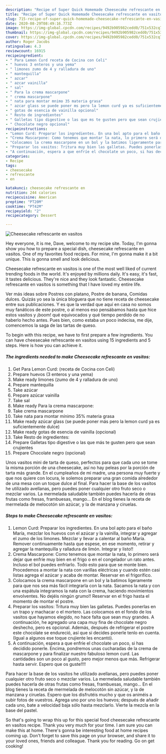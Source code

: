 ```yaml
---
description: "Recipe of Super Quick Homemade Cheesecake refrescante en vasitos"
title: "Recipe of Super Quick Homemade Cheesecake refrescante en vasitos"
slug: 715-recipe-of-super-quick-homemade-cheesecake-refrescante-en-vasitos
date: 2020-08-29T08:49:16.773Z
image: https://img-global.cpcdn.com/recipes/9492b905982cedd0/751x532cq70/cheesecake-refrescante-en-vasitos-foto-principal.jpg
thumbnail: https://img-global.cpcdn.com/recipes/9492b905982cedd0/751x532cq70/cheesecake-refrescante-en-vasitos-foto-principal.jpg
cover: https://img-global.cpcdn.com/recipes/9492b905982cedd0/751x532cq70/cheesecake-refrescante-en-vasitos-foto-principal.jpg
author: Roger Jacobs
ratingvalue: 4.3
reviewcount: 16915
recipeingredient:
- " Para Lemon Curd receta de Cocina con Celi"
- " huevos 3 enteros y una yema"
- " limones zumo de 4 y ralladura de uno"
- " mantequilla"
- " azcar"
- " azcar vainilla"
- " sal"
- " Para la crema mascarpone"
- " crema mascarpone"
- " nata para montar mnimo 35 materia grasa"
- " azcar glass se puede poner ms pero la lemon curd ya es suficientemente dulce"
- " gotas de esencia de vainilla opcional"
- " Resto de ingredientes"
- " Galletas tipo digestive o las que ms te gusten pero que sean crujientes"
- " Chocolate negro opcional"
recipeinstructions:
- "Lemon Curd: Preparar los ingredientes. En una bol apto para el baño María, mezclar los huevos con el azúcar y la vainilla, integrar y agregar el zumo de los limones. Mezclar y llevar a calentar al baño María. Remover continuamente hasta que espese, en ese momento, retirar y agregar la mantequilla y ralladura de limón. Integrar y listo!!"
- "Crema Mascarpone: Como tenemos que montar la nata, lo primero será dejar que enfríe muy bien en el frigo o en el congelador un rato antes. Incluso el bol puedes enfriarlo. Todo esto para que se monte bien. Procedemos a montar la nata con varillas eléctricas y cuando estén casi listas agrega el azúcar y acaba de montar. Reservar en el frigorífico."
- "Colocamos la crema mascarpone en un bol y la batimos ligeramente para que nos sea más fácil integrarla con la nata. Sacamos la nata y con una espátula integramos la nata con la crema, haciendo movimientos envolventes. No dejéis ningún grumo!! Reservar en el frigo hasta el momento de montar el postre."
- "Preparar los vasitos: Tritura muy bien las galletas. Puedes ponerlas en un trapo y machacar o el mortero. Las colocamos en el fondo de los vasitos que hayamos elegido, no hace falta que sean muy grandes. A continuación, he agregado una capa muy fina de chocolate negro deshecho, pero es opcional. Además, después de refrigerar el postre este chocolate se endureció, así que si decides ponerle tenlo en cuenta. (Igual a algunos ese toque crujiente les encantó)."
- "A continuación, espera a que enfríe el chocolate un poco, si has decidido ponerle. Encima, pondremos unas cucharadas de la crema de mascarpone y para finalizar nuestro fabuloso lemon curd. Las cantidades son un poco al gusto, pero mejor menos que más. Refrigerar hasta servir. Espero que os guste!!!!"
categories:
- Recipe
tags:
- cheesecake
- refrescante
- en

katakunci: cheesecake refrescante en 
nutrition: 244 calories
recipecuisine: American
preptime: "PT20M"
cooktime: "PT42M"
recipeyield: "2"
recipecategory: Dessert

---
```



![Cheesecake refrescante en vasitos](https://img-global.cpcdn.com/recipes/9492b905982cedd0/751x532cq70/cheesecake-refrescante-en-vasitos-foto-principal.jpg)

Hey everyone, it is me, Dave, welcome to my recipe site. Today, I'm gonna show you how to prepare a special dish, cheesecake refrescante en vasitos. One of my favorites food recipes. For mine, I'm gonna make it a bit unique. This is gonna smell and look delicious.

Cheesecake refrescante en vasitos is one of the most well liked of current trending foods in the world. It's enjoyed by millions daily. It's easy, it's fast, it tastes delicious. They're nice and they look fantastic. Cheesecake refrescante en vasitos is something that I have loved my entire life.

Ver más ideas sobre Postres con platano, Postre de banana, Comidas dulces. Quizás yo sea la única bloguera que no tiene receta de cheesecake entre sus publicaciones. Y es que la verdad que aquí en casa no somos muy fanáticos de este postre, o al menos eso pensábamos hasta que hice estos vasitos y ¡boom! qué equivocados y qué tiempo perdido de no haberlo hecho antes. Pues bien, como estaba un poco indecisa, me dije, comencemos la saga de las tartas de queso.


To begin with this recipe, we have to first prepare a few ingredients. You can have cheesecake refrescante en vasitos using 15 ingredients and 5 steps. Here is how you can achieve it.

<!--inarticleads1-->

##### The ingredients needed to make Cheesecake refrescante en vasitos:

1. Get  Para Lemon Curd: (receta de Cocina con Celi)
1. Prepare  huevos (3 enteros y una yema)
1. Make ready  limones (zumo de 4 y ralladura de uno)
1. Prepare  mantequilla
1. Take  azúcar
1. Prepare  azúcar vainilla
1. Take  sal
1. Make ready  Para la crema mascarpone:
1. Take  crema mascarpone
1. Take  nata para montar mínimo 35% materia grasa
1. Make ready  azúcar glass (se puede poner más pero la lemon curd ya es suficientemente dulce)
1. Make ready  gotas de esencia de vainilla (opcional)
1. Take  Resto de ingredientes:
1. Prepare  Galletas tipo digestive o las que más te gusten pero que sean crujientes
1. Prepare  Chocolate negro (opcional)


Unos vasitos mini de tarta de queso, perfectos para que cada uno se tome la misma porción de una cheesecake, así no hay peleas por la porción de tarta más grande. En el cumpleaños de mi madre, una persona muy fuerte y que nos quiere con locura, le solemos preparar una gran comida alrededor de una mesa con un toque dulce al final. Para hacer la base de los vasitos he utilizado avellanas, pero puedes poner cualquier otro fruto seco o mezclar varios. La mermelada saludable también puedes hacerla de otras frutas como fresas, frambuesas, mango… En el blog tienes la receta de mermelada de melocotón sin azúcar, y la de manzana y ciruelas. 

<!--inarticleads2-->

##### Steps to make Cheesecake refrescante en vasitos:

1. Lemon Curd: Preparar los ingredientes. En una bol apto para el baño María, mezclar los huevos con el azúcar y la vainilla, integrar y agregar el zumo de los limones. Mezclar y llevar a calentar al baño María. Remover continuamente hasta que espese, en ese momento, retirar y agregar la mantequilla y ralladura de limón. Integrar y listo!!
1. Crema Mascarpone: Como tenemos que montar la nata, lo primero será dejar que enfríe muy bien en el frigo o en el congelador un rato antes. Incluso el bol puedes enfriarlo. Todo esto para que se monte bien. Procedemos a montar la nata con varillas eléctricas y cuando estén casi listas agrega el azúcar y acaba de montar. Reservar en el frigorífico.
1. Colocamos la crema mascarpone en un bol y la batimos ligeramente para que nos sea más fácil integrarla con la nata. Sacamos la nata y con una espátula integramos la nata con la crema, haciendo movimientos envolventes. No dejéis ningún grumo!! Reservar en el frigo hasta el momento de montar el postre.
1. Preparar los vasitos: Tritura muy bien las galletas. Puedes ponerlas en un trapo y machacar o el mortero. Las colocamos en el fondo de los vasitos que hayamos elegido, no hace falta que sean muy grandes. A continuación, he agregado una capa muy fina de chocolate negro deshecho, pero es opcional. Además, después de refrigerar el postre este chocolate se endureció, así que si decides ponerle tenlo en cuenta. (Igual a algunos ese toque crujiente les encantó).
1. A continuación, espera a que enfríe el chocolate un poco, si has decidido ponerle. Encima, pondremos unas cucharadas de la crema de mascarpone y para finalizar nuestro fabuloso lemon curd. Las cantidades son un poco al gusto, pero mejor menos que más. Refrigerar hasta servir. Espero que os guste!!!!


Para hacer la base de los vasitos he utilizado avellanas, pero puedes poner cualquier otro fruto seco o mezclar varios. La mermelada saludable también puedes hacerla de otras frutas como fresas, frambuesas, mango… En el blog tienes la receta de mermelada de melocotón sin azúcar, y la de manzana y ciruelas. Espero que los disfrutéis mucho y que os animéis a subir fotos de vuestros. Agrega uno por uno los huevos; después de añadir cada uno, bate a velocidad baja sólo hasta mezclarlo. Vierte la mezcla en la base del pastel. 

So that's going to wrap this up for this special food cheesecake refrescante en vasitos recipe. Thank you very much for your time. I am sure you can make this at home. There's gonna be interesting food at home recipes coming up. Don't forget to save this page on your browser, and share it to your loved ones, friends and colleague. Thank you for reading. Go on get cooking!
